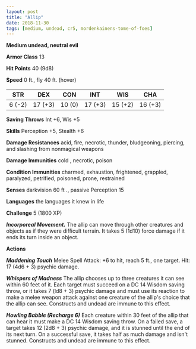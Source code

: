 ```yaml
---
layout: post
title: "Allip"
date: 2018-11-30
tags: [medium, undead, cr5, mordenkainens-tome-of-foes]
---
```


**Medium undead, neutral evil**

**Armor Class** 13

**Hit Points** 40 (9d8)

**Speed** 0 ft., fly 40 ft. (hover)

|   STR   |   DEX   |   CON   |   INT   |   WIS   |   CHA   |
|:-----:|:-----:|:-----:|:-----:|:-----:|:-----:|
| 6 (-2) | 17 (+3) | 10 (0) | 17 (+3) | 15 (+2) | 16 (+3) |

**Saving Throws** Int +6, Wis +5

**Skills** Perception +5, Stealth +6

**Damage Resistances** acid, fire, necrotic, thunder, bludgeoning, piercing, and slashing from nonmagical weapons

**Damage Immunities** cold , necrotic, poison

**Condition Immunities** charmed, exhaustion, frightened, grappled, paralyzed, petrified, poisoned, prone, restrained

**Senses** darkvision 60 ft ., passive Perception 15

**Languages** the languages it knew in life

**Challenge** 5 (1800 XP)

***Incorporeal Movement.*** The allip can move through other creatures and objects as if they were difficult terrain. It takes 5 (1d10) force damage if it ends its turn inside an object.

**Actions**

***Maddening Touch*** Melee Spell Attack: +6 to hit, reach 5 ft., one target. Hit: 17 (4d6 + 3) psychic damage.

***Whispers of Madness*** The allip chooses up to three creatures it can see within 60 feet of it. Each target must succeed on a DC 14 Wisdom saving throw, or it takes 7 (ld8 + 3) psychic damage and must use its reaction to make a melee weapon attack against one creature of the allip's choice that the allip can see.  Constructs and undead are immune to this effect.

***Howling Babble (Recharge 6)*** Each creature within 30 feet of the allip that can hear it must make a DC 14 Wisdom saving throw. On a failed save, a target takes 12 (2d8 + 3) psychic damage, and it is stunned until the end of its next turn. On a successful save, it takes half as much damage and isn't stunned.  Constructs and undead are immune to this effect.
